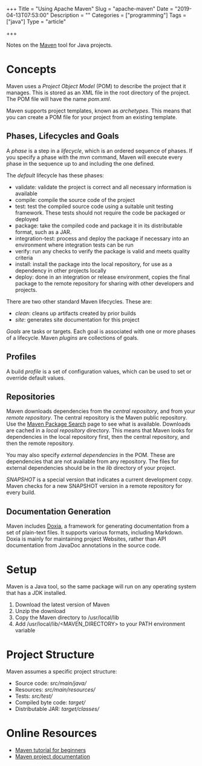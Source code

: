 +++
Title = "Using Apache Maven"
Slug = "apache-maven"
Date = "2019-04-13T07:53:00"
Description = ""
Categories = ["programming"]
Tags = ["java"]
Type = "article"

+++

Notes on the [Maven](https://maven.apache.org/) tool for Java projects.

<!--more-->

# Concepts

Maven uses a _Project Object Model_ (POM) to describe the project that it manages. This is stored as an XML file in the root directory of the project. The POM file will have the name _pom.xml_.

Maven supports project templates, known as _archetypes_. This means that you can create a POM file for your project from an existing template.

## Phases, Lifecycles and Goals

A _phase_ is a step in a _lifecycle_, which is an ordered sequence of phases. If you specify a phase with the _mvn_ command, Maven will execute every phase in the sequence up to and including the one defined.

The _default_ lifecycle has these phases:

- validate: validate the project is correct and all necessary information is available
- compile: compile the source code of the project
- test: test the compiled source code using a suitable unit testing framework. These tests should not require the code be packaged or deployed
- package: take the compiled code and package it in its distributable format, such as a JAR.
- integration-test: process and deploy the package if necessary into an environment where integration tests can be run
- verify: run any checks to verify the package is valid and meets quality criteria
- install: install the package into the local repository, for use as a dependency in other projects locally
- deploy: done in an integration or release environment, copies the final package to the remote repository for sharing with other developers and projects.

There are two other standard Maven lifecycles. These are:

- _clean_: cleans up artifacts created by prior builds
- _site_: generates site documentation for this project

_Goals_ are tasks or targets. Each goal is associated with one or more phases of a lifecycle. Maven _plugins_ are collections of goals.

## Profiles

A build _profile_ is a set of configuration values, which can be used to set or override default values.

## Repositories

Maven downloads dependencies from the _central repository_, and from your _remote repository_. The central repository is the Maven public repository. Use the [Maven Package Search](https://search.maven.org/) page to see what is available. Downloads are cached in a _local repository_ directory. This means that Maven looks for dependencies in the local repository first, then the central repository, and then the remote repository.

You may also specify _external dependencies_ in the POM. These are dependencies that are not available from any repository. The files for external dependencies should be in the _lib_ directory of your project.

_SNAPSHOT_ is a special version that indicates a current development copy. Maven checks for a new SNAPSHOT version in a remote repository for every build.

## Documentation Generation

Maven includes [Doxia](https://maven.apache.org/doxia/index.html), a framework for generating documentation from a set of plain-text files. It supports various formats, including Markdown. Doxia is mainly for maintaining project Websites, rather than API documentation from JavaDoc annotations in the source code.

# Setup

Maven is a Java tool, so the same package will run on any operating system that has a JDK installed.

1. Download the latest version of Maven
2. Unzip the download
3. Copy the Maven directory to /usr/local/lib
4. Add /usr/local/lib/<MAVEN_DIRECTORY> to your PATH environment variable

# Project Structure

Maven assumes a specific project structure:

- Source code: _src/main/java/_
- Resources: _src/main/resources/_
- Tests: _src/test/_
- Compiled byte code: _target/_
- Distributable JAR: _target/classes/_

# Online Resources

- [Maven tutorial for beginners](https://www.tutorialspoint.com/maven)
- [Maven project documentation](https://maven.apache.org/)
